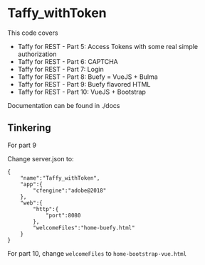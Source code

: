 # Taffy_withToken


This code covers

* Taffy for REST - Part 5: Access Tokens with some real simple authorization
* Taffy for REST - Part 6: CAPTCHA
* Taffy for REST - Part 7: Login
* Taffy for REST - Part 8: Buefy = VueJS + Bulma
* Taffy for REST - Part 9: Buefy flavored HTML
* Taffy for REST - Part 10: VueJS + Bootstrap

Documentation can be found in ./docs


## Tinkering

For part 9


Change server.json to:

```
{
    "name":"Taffy_withToken",
    "app":{
        "cfengine":"adobe@2018"
    },
    "web":{
        "http":{
            "port":8080
        },
        "welcomeFiles":"home-buefy.html"
    }
}
````

For part 10, change `welcomeFiles` to `home-bootstrap-vue.html`



